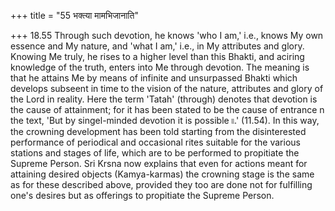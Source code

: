 +++
title = "55 भक्त्या मामभिजानाति"

+++
18.55 Through such devotion, he knows 'who I am,' i.e., knows My own essence and My nature, and 'what I am,' i.e., in My attributes and glory. Knowing Me truly, he rises to a higher level than this Bhakti,
and aciring knowledge of the truth, enters into Me through devotion. The meaning is that he attains Me by means of infinite and unsurpassed Bhakti which develops subseent in time to the vision of the nature,
attributes and glory of the Lord in reality. Here the term 'Tatah'
(through) denotes that devotion is the cause of attainment; for it has been stated to be the cause of entrance n the text, 'But by singel-minded devotion it is possible ৷৷.' (11.54). In this way, the crowning development has been told starting from the disinterested performance of periodical and occasional rites suitable for the various stations and stages of life, which are to be performed to propitiate the Supreme Person. Sri Krsna now explains that even for actions meant for attaining desired objects (Kamya-karmas) the crowning stage is the same as for these described above, provided they too are done not for fulfilling one's desires but as offerings to propitiate the Supreme Person.
